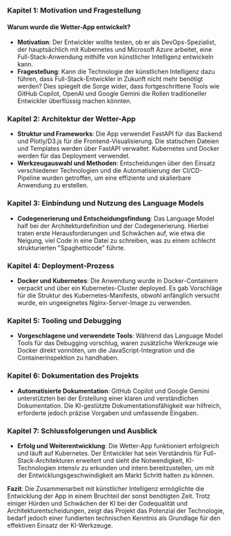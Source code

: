 ### Kapitel 1: Motivation und Fragestellung

#### Warum wurde die Wetter-App entwickelt?

- **Motivation**: Der Entwickler wollte testen, ob er als DevOps-Spezialist, der hauptsächlich mit Kubernetes und Microsoft Azure arbeitet, eine Full-Stack-Anwendung mithilfe von künstlicher Intelligenz entwickeln kann.
- **Fragestellung**: Kann die Technologie der künstlichen Intelligenz dazu führen, dass Full-Stack-Entwickler in Zukunft nicht mehr benötigt werden? Dies spiegelt die Sorge wider, dass fortgeschrittene Tools wie GitHub Copilot, OpenAI und Google Gemini die Rollen traditioneller Entwickler überflüssig machen könnten.

### Kapitel 2: Architektur der Wetter-App

- **Struktur und Frameworks**: Die App verwendet FastAPI für das Backend und Plotly/D3.js für die Frontend-Visualisierung. Die statischen Dateien und Templates werden über FastAPI verwaltet. Kubernetes und Docker werden für das Deployment verwendet.
- **Werkzeugauswahl und Methoden**: Entscheidungen über den Einsatz verschiedener Technologien und die Automatisierung der CI/CD-Pipeline wurden getroffen, um eine effiziente und skalierbare Anwendung zu erstellen.

### Kapitel 3: Einbindung und Nutzung des Language Models

- **Codegenerierung und Entscheidungsfindung**: Das Language Model half bei der Architekturdefinition und der Codegenerierung. Hierbei traten erste Herausforderungen und Schwächen auf, wie etwa die Neigung, viel Code in eine Datei zu schreiben, was zu einem schlecht strukturierten "Spaghetticode" führte.

### Kapitel 4: Deployment-Prozess

- **Docker und Kubernetes**: Die Anwendung wurde in Docker-Containern verpackt und über ein Kubernetes-Cluster deployed. Es gab Vorschläge für die Struktur des Kubernetes-Manifests, obwohl anfänglich versucht wurde, ein ungeeignetes Nginx-Server-Image zu verwenden.

### Kapitel 5: Tooling und Debugging

- **Vorgeschlagene und verwendete Tools**: Während das Language Model Tools für das Debugging vorschlug, waren zusätzliche Werkzeuge wie Docker direkt vonnöten, um die JavaScript-Integration und die Containerinspektion zu handhaben.

### Kapitel 6: Dokumentation des Projekts

- **Automatisierte Dokumentation**: GitHub Copilot und Google Gemini unterstützten bei der Erstellung einer klaren und verständlichen Dokumentation. Die KI-gestützte Dokumentationsfähigkeit war hilfreich, erforderte jedoch präzise Vorgaben und umfassende Eingaben.

### Kapitel 7: Schlussfolgerungen und Ausblick

- **Erfolg und Weiterentwicklung**: Die Wetter-App funktioniert erfolgreich und läuft auf Kubernetes. Der Entwickler hat sein Verständnis für Full-Stack-Architekturen erweitert und sieht die Notwendigkeit, KI-Technologien intensiv zu erkunden und intern bereitzustellen, um mit der Entwicklungsgeschwindigkeit am Markt Schritt halten zu können.

**Fazit**: Die Zusammenarbeit mit künstlicher Intelligenz ermöglichte die Entwicklung der App in einem Bruchteil der sonst benötigten Zeit. Trotz einiger Hürden und Schwächen der KI bei der Codequalität und Architekturentscheidungen, zeigt das Projekt das Potenzial der Technologie, bedarf jedoch einer fundierten technischen Kenntnis als Grundlage für den effektiven Einsatz der KI-Werkzeuge.